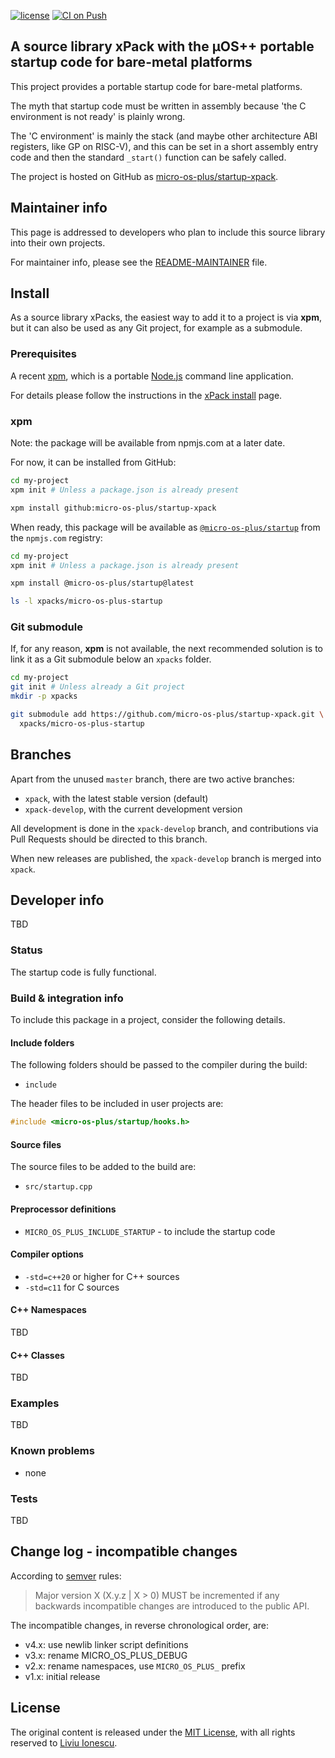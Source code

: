 [![license](https://img.shields.io/github/license/micro-os-plus/startup-xpack)](https://github.com/micro-os-plus/startup-xpack/blob/xpack/LICENSE)
[![CI on Push](https://github.com/micro-os-plus/startup-xpack/workflows/CI%20on%20Push/badge.svg)](https://github.com/micro-os-plus/startup-xpack/actions?query=workflow%3A%22CI+on+Push%22)

## A source library xPack with the µOS++ portable startup code for bare-metal platforms

This project provides a portable startup code for bare-metal platforms.

The myth that startup code must be written in assembly because
'the C environment is not ready' is plainly wrong.

The 'C environment' is mainly the stack (and maybe other architecture
ABI registers, like GP on RISC-V), and this can be set in a short
assembly entry code and then the standard `_start()` function can
be safely called.

The project is hosted on GitHub as
[micro-os-plus/startup-xpack](https://github.com/micro-os-plus/startup-xpack).

## Maintainer info

This page is addressed to developers who plan to include this source
library into their own projects.

For maintainer info, please see the
[README-MAINTAINER](README-MAINTAINER.md) file.

## Install

As a source library xPacks, the easiest way to add it to a project is via
**xpm**, but it can also be used as any Git project, for example as a submodule.

### Prerequisites

A recent [xpm](https://xpack.github.io/xpm/),
which is a portable [Node.js](https://nodejs.org/) command line application.

For details please follow the instructions in the
[xPack install](https://xpack.github.io/install/) page.

### xpm

Note: the package will be available from npmjs.com at a later date.

For now, it can be installed from GitHub:

```sh
cd my-project
xpm init # Unless a package.json is already present

xpm install github:micro-os-plus/startup-xpack
```

When ready, this package will be available as
[`@micro-os-plus/startup`](https://www.npmjs.com/package/@micro-os-plus/startup)
from the `npmjs.com` registry:

```sh
cd my-project
xpm init # Unless a package.json is already present

xpm install @micro-os-plus/startup@latest

ls -l xpacks/micro-os-plus-startup
```

### Git submodule

If, for any reason, **xpm** is not available, the next recommended
solution is to link it as a Git submodule below an `xpacks` folder.

```sh
cd my-project
git init # Unless already a Git project
mkdir -p xpacks

git submodule add https://github.com/micro-os-plus/startup-xpack.git \
  xpacks/micro-os-plus-startup
```

## Branches

Apart from the unused `master` branch, there are two active branches:

- `xpack`, with the latest stable version (default)
- `xpack-develop`, with the current development version

All development is done in the `xpack-develop` branch, and contributions via
Pull Requests should be directed to this branch.

When new releases are published, the `xpack-develop` branch is merged
into `xpack`.

## Developer info

TBD

### Status

The startup code is fully functional.

### Build & integration info

To include this package in a project, consider the following details.

#### Include folders

The following folders should be passed to the compiler during the build:

- `include`

The header files to be included in user projects are:

```c++
#include <micro-os-plus/startup/hooks.h>
```

#### Source files

The source files to be added to the build are:

- `src/startup.cpp`

#### Preprocessor definitions

- `MICRO_OS_PLUS_INCLUDE_STARTUP` - to include the startup code

#### Compiler options

- `-std=c++20` or higher for C++ sources
- `-std=c11` for C sources

#### C++ Namespaces

TBD

#### C++ Classes

TBD

### Examples

TBD

### Known problems

- none

### Tests

TBD

## Change log - incompatible changes

According to [semver](https://semver.org) rules:

> Major version X (X.y.z | X > 0) MUST be incremented if any
backwards incompatible changes are introduced to the public API.

The incompatible changes, in reverse chronological order,
are:

- v4.x: use newlib linker script definitions
- v3.x: rename MICRO_OS_PLUS_DEBUG
- v2.x: rename namespaces, use `MICRO_OS_PLUS_` prefix
- v1.x: initial release

## License

The original content is released under the
[MIT License](https://opensource.org/licenses/MIT/),
with all rights reserved to
[Liviu Ionescu](https://github.com/ilg-ul/).
